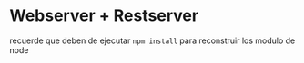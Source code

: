 # Webserver + Restserver

recuerde que deben de ejecutar ```npm install``` para reconstruir los modulo de node